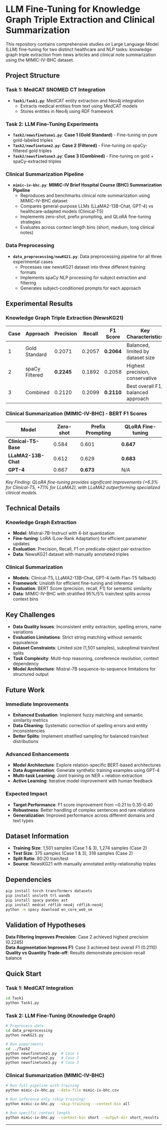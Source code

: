 # LLM Fine-Tuning for Knowledge Graph Triple Extraction and Clinical Summarization

This repository contains comprehensive studies on Large Language Model (LLM) fine-tuning for two distinct healthcare and NLP tasks: knowledge graph triple extraction from news articles and clinical note summarization using the MIMIC-IV-BHC dataset.

## Project Structure

### Task 1: MedCAT SNOMED CT Integration
- **`Task1/Task1.py`**: MedCAT entity extraction and Neo4j integration
  - Extracts medical entities from text using MedCAT models
  - Stores entities in Neo4j using RDF framework

### Task 2: LLM Fine-Tuning Experiments
- **`Task2/newsfinetune1.py`**: **Case 1 (Gold Standard)** - Fine-tuning on pure gold-labeled triples
- **`Task2/newfinetune2.py`**: **Case 2 (Filtered)** - Fine-tuning on spaCy-filtered gold triples  
- **`Task2/newsfinetune3.py`**: **Case 3 (Combined)** - Fine-tuning on gold + spaCy-extracted triples

### Clinical Summarization Pipeline
- **`mimic-iv-bhc.py`**: **MIMIC-IV Brief Hospital Course (BHC) Summarization Pipeline**
  - Reproduces and benchmarks clinical note summarization using MIMIC-IV-BHC dataset
  - Compares general-purpose LLMs (LLaMA2-13B-Chat, GPT-4) vs healthcare-adapted models (Clinical-T5)
  - Implements zero-shot, prefix prompting, and QLoRA fine-tuning strategies
  - Evaluates across context length bins (short, medium, long clinical notes)

### Data Preprocessing
- **`data_preprocessing/newKG21.py`**: Data preprocessing pipeline for all three experimental cases
  - Processes raw newsKG21 dataset into three different training formats
  - Implements spaCy NLP processing for subject extraction and filtering
  - Generates subject-conditioned prompts for each approach

##  Experimental Results

### Knowledge Graph Triple Extraction (NewsKG21)

| Case | Approach | Precision | Recall | F1 Score | Key Characteristics |
|------|----------|-----------|--------|----------|-------------------|
| 1 | Gold Standard | 0.2071 | 0.2057 | **0.2064** | Balanced, limited by dataset size |
| 2 | spaCy Filtered | **0.2245** | 0.1892 | 0.2058 | Highest precision, conservative |
| 3 | Combined | 0.2120 | 0.2099 | **0.2110** | Best overall F1, balanced approach |

### Clinical Summarization (MIMIC-IV-BHC) - BERT F1 Scores

| Model | Zero-shot | Prefix Prompting | QLoRA Fine-tuning |
|-------|-----------|------------------|-------------------|
| **Clinical-T5-Base** | 0.584 | 0.601 | **0.647** |
| **LLaMA2-13B-Chat** | 0.612 | 0.629 | **0.683** |
| **GPT-4** | 0.667 | **0.673** | N/A |

*Key Finding: QLoRA fine-tuning provides significant improvements (+6.3% for Clinical-T5, +7.1% for LLaMA2), with LLaMA2 outperforming specialized clinical models.*

##  Technical Details

### Knowledge Graph Extraction
- **Model**: Mistral-7B-Instruct with 4-bit quantization
- **Fine-tuning**: LoRA (Low-Rank Adaptation) for efficient parameter updates
- **Evaluation**: Precision, Recall, F1 on predicate-object pair extraction
- **Data**: NewsKG21 dataset with manually annotated triples

### Clinical Summarization
- **Models**: Clinical-T5, LLaMA2-13B-Chat, GPT-4 (with Flan-T5 fallback)
- **Framework**: Unsloth for efficient fine-tuning and inference
- **Evaluation**: BERT Score (precision, recall, F1) for semantic similarity
- **Data**: MIMIC-IV-BHC with stratified 95%/5% train/test splits across context bins

## Key Challenges

- **Data Quality Issues**: Inconsistent entity extraction, spelling errors, name variations
- **Evaluation Limitations**: Strict string matching without semantic equivalence
- **Dataset Constraints**: Limited size (1,501 samples), suboptimal train/test splits
- **Task Complexity**: Multi-hop reasoning, coreference resolution, context dependency
- **Model Architecture**: Mistral-7B sequence-to-sequence limitations for structured output

## Future Work

### Immediate Improvements
- **Enhanced Evaluation**: Implement fuzzy matching and semantic similarity metrics
- **Data Cleaning**: Systematic correction of spelling errors and entity inconsistencies
- **Better Splits**: Implement stratified sampling for balanced train/test distributions

### Advanced Enhancements
- **Model Architecture**: Explore relation-specific BERT-based architectures
- **Data Augmentation**: Generate synthetic training examples using GPT-4
- **Multi-task Learning**: Joint training on NER + relation extraction
- **Active Learning**: Iterative model improvement with human feedback

### Expected Impact
- **Target Performance**: F1 score improvement from ~0.21 to 0.35-0.40
- **Robustness**: Better handling of complex sentences and rare relations
- **Generalization**: Improved performance across different domains and text types

##  Dataset Information

- **Training Size**: 1,501 samples (Case 1 & 3), 1,274 samples (Case 2)
- **Test Size**: 375 samples (Case 1 & 3), 318 samples (Case 2)
- **Split Ratio**: 80:20 train/test
- **Source**: NewsKG21 with manually annotated entity-relationship triples

## Dependencies

```bash
pip install torch transformers datasets
pip install unsloth trl wandb
pip install spacy pandas ast
pip install medcat rdflib neo4j rdflib-neo4j
python -m spacy download en_core_web_sm

```
##  Validation of Hypotheses

  **Data Filtering Improves Precision**: Case 2 achieved highest precision (0.2245)  
  **Data Augmentation Improves F1**: Case 3 achieved best overall F1 (0.2110)  
  **Quality vs Quantity Trade-off**: Results demonstrate precision-recall balance

## Quick Start

### Task 1: MedCAT Integration
```bash
cd Task1
python Task1.py
```

### Task 2: LLM Fine-Tuning (Knowledge Graph)
```bash
# Preprocess data
cd data_preprocessing
python newKG21.py

# Run experiments
cd ../Task2
python newsfinetune1.py  # Case 1
python newfinetune2.py   # Case 2 
python newsfinetune3.py  # Case 3
```

### Clinical Summarization (MIMIC-IV-BHC)
```bash
# Run full pipeline with training
python mimic-iv-bhc.py --data-file mimic-iv-bhc.csv

# Run inference only (skip training)
python mimic-iv-bhc.py --skip-training --context-bin all

# Run specific context length
python mimic-iv-bhc.py --context-bin short --output-dir short_results
```

---

